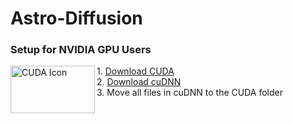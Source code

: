 # Astro-Diffusion

### Setup for NVIDIA GPU Users
<img align="left" width="135" height="76" src="https://assets.nvidiagrid.net/ngc/logos/Cuda.png" alt="CUDA Icon">
1. <a href="https://developer.nvidia.com/cuda-downloads" target="_blank">Download CUDA</a> &nbsp;
<br>
2. <a href="https://developer.nvidia.com/rdp/cudnn-download" target="_blank">Download cuDNN</a> &nbsp;
<br>
3. Move all files in cuDNN to the CUDA folder
